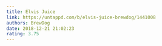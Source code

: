 ```yaml
---
title: Elvis Juice
link: https://untappd.com/b/elvis-juice-brewdog/1441008
authors: BrewDog
date: 2018-12-21 21:02:23
rating: 3.75
---
```


